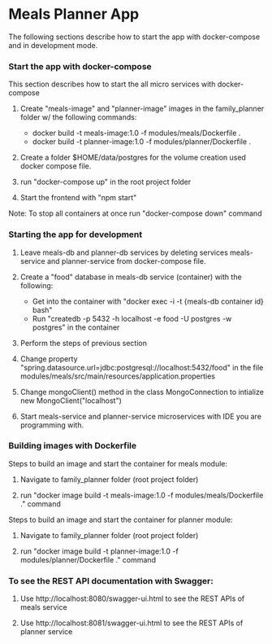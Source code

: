 <h1> Meals Planner App </h1>
<p> The following sections describe how to start the app with docker-compose and in development mode.</p

<p>
<h3> Start the app with docker-compose</h3>

This section describes how to start the all micro services with docker-compose

1. Create "meals-image" and "planner-image" images in the family_planner folder w/ the following commands:
    - docker build -t meals-image:1.0 -f modules/meals/Dockerfile .
    - docker build -t planner-image:1.0 -f modules/planner/Dockerfile .

2. Create a folder $HOME/data/postgres for the volume creation used docker compose file.

3. run "docker-compose up" in the root project folder

4. Start the frontend with "npm start"

Note: To stop all containers at once run "docker-compose down" command

</p>

<p>
<h3>Starting the app for development</h3>

1. Leave meals-db and planner-db services by deleting services meals-service and planner-service from docker-compose file.

2. Create a "food" database in meals-db service (container) with the following:
    - Get into the container with "docker exec -i -t {meals-db container id} bash"
    - Run "createdb -p 5432 -h localhost -e food -U postgres -w postgres" in the container   
    
3. Perform the steps of previous section
 
4. Change property "spring.datasource.url=jdbc:postgresql://localhost:5432/food" in the file modules/meals/src/main/resources/application.properties

5. Change mongoClient() method in the class MongoConnection to intialize new MongoClient("localhost")

6. Start meals-service and planner-service microservices with IDE you are programming with. 
</p>

<p>
<h3>Building images with Dockerfile</h3>

Steps to build an image and start the container for meals module:

1. Navigate to family_planner folder (root project folder)

2. run "docker image build -t meals-image:1.0 -f modules/meals/Dockerfile ." command


Steps to build an image and start the container for planner module:

1. Navigate to family_planner folder (root project folder)

2. run "docker image build -t planner-image:1.0 -f modules/planner/Dockerfile ." command
</p>




<p>
<h3>To see the REST API documentation with Swagger:</h3>

1. Use http://localhost:8080/swagger-ui.html to see the REST APIs of meals service

2. Use http://localhost:8081/swagger-ui.html to see the REST APIs of planner service
</p> 

